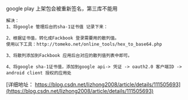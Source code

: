 
google play 上架包会被重新签名，第三库不能用
```
解决：
1、将google 管理后台的sha-1证书值 记录下来：

2、根据证书值，转化成Fackbook 登录需要用的散列值。
使用以下工具：http://tomeko.net/online_tools/hex_to_base64.php

3、将散列添加到Fackbook 应用后台对应的散列值列表中即可。

4、将google sha-1证书值，添加到google api-> 凭证 -> oauth2.0 客户端ID -> android client 授权的应用处
```
[详细地址： https://blog.csdn.net/lizhong2008/article/details/111505693](https://blog.csdn.net/lizhong2008/article/details/111505693)